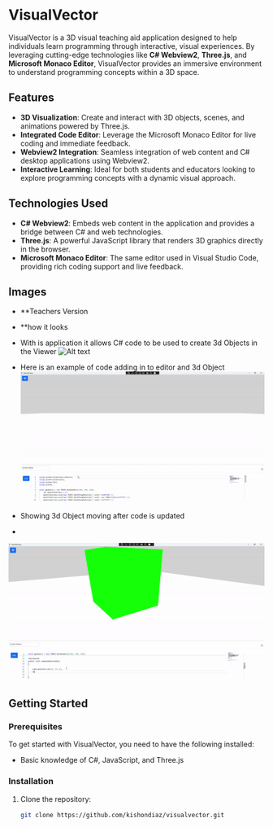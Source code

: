 # VisualVector

VisualVector is a 3D visual teaching aid application designed to help individuals learn programming through interactive, visual experiences. By leveraging cutting-edge technologies like **C# Webview2**, **Three.js**, and **Microsoft Monaco Editor**, VisualVector provides an immersive environment to understand programming concepts within a 3D space.

## Features

- **3D Visualization**: Create and interact with 3D objects, scenes, and animations powered by Three.js.
- **Integrated Code Editor**: Leverage the Microsoft Monaco Editor for live coding and immediate feedback.
- **Webview2 Integration**: Seamless integration of web content and C# desktop applications using Webview2.
- **Interactive Learning**: Ideal for both students and educators looking to explore programming concepts with a dynamic visual approach.

## Technologies Used

- **C# Webview2**: Embeds web content in the application and provides a bridge between C# and web technologies.
- **Three.js**: A powerful JavaScript library that renders 3D graphics directly in the browser.
- **Microsoft Monaco Editor**: The same editor used in Visual Studio Code, providing rich coding support and live feedback.

## Images 

- **Teachers Version 
- **how it looks

- With is application it allows C# code to be used to create 3d Objects in the Viewer
![Alt text]( https://kishondiaz.com/githubassets/visualvector/begin.gif "Looks")

- Here is an example of code adding in to editor and 3d Object 
![Alt text](https://github.com/kishonadiaz/VisualVector/blob/eda5168e359ec3389d9d58f9edef1930fb230d54/assets/editor.gif "Editor")

- Showing 3d Object moving after code is updated 
- 
![Alt text]( https://github.com/kishonadiaz/VisualVector/blob/eda5168e359ec3389d9d58f9edef1930fb230d54/assets/action.gif "Editor Action")


## Getting Started

### Prerequisites

To get started with VisualVector, you need to have the following installed:


- Basic knowledge of C#, JavaScript, and Three.js

### Installation

1. Clone the repository:
   ```bash
   git clone https://github.com/kishondiaz/visualvector.git
